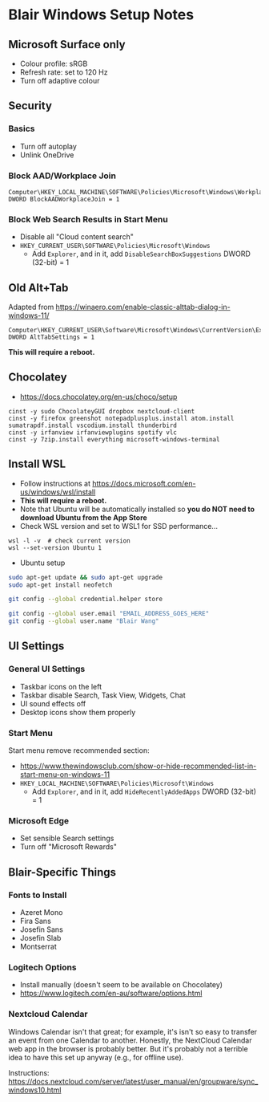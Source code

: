 # Blair Windows Setup Notes

## Microsoft Surface only

- Colour profile: sRGB
- Refresh rate: set to 120 Hz
- Turn off adaptive colour


## Security

### Basics

- Turn off autoplay
- Unlink OneDrive


### Block AAD/Workplace Join


```
Computer\HKEY_LOCAL_MACHINE\SOFTWARE\Policies\Microsoft\Windows\WorkplaceJoin
DWORD BlockAADWorkplaceJoin = 1
```

### Block Web Search Results in Start Menu

- Disable all "Cloud content search"
- `HKEY_CURRENT_USER\SOFTWARE\Policies\Microsoft\Windows`
  - Add `Explorer`, and in it, add `DisableSearchBoxSuggestions` DWORD (32-bit) = 1


## Old Alt+Tab

Adapted from https://winaero.com/enable-classic-alttab-dialog-in-windows-11/

```
Computer\HKEY_CURRENT_USER\Software\Microsoft\Windows\CurrentVersion\Explorer
DWORD AltTabSettings = 1
```

**This will require a reboot.**


## Chocolatey

- https://docs.chocolatey.org/en-us/choco/setup

```
cinst -y sudo ChocolateyGUI dropbox nextcloud-client
cinst -y firefox greenshot notepadplusplus.install atom.install sumatrapdf.install vscodium.install thunderbird
cinst -y irfanview irfanviewplugins spotify vlc
cinst -y 7zip.install everything microsoft-windows-terminal
```



## Install WSL

- Follow instructions at https://docs.microsoft.com/en-us/windows/wsl/install
- **This will require a reboot.**
- Note that Ubuntu will be automatically installed so **you do NOT need to download Ubuntu from the App Store**
- Check WSL version and set to WSL1 for SSD performance...

```
wsl -l -v  # check current version
wsl --set-version Ubuntu 1
```

- Ubuntu setup

```zsh
sudo apt-get update && sudo apt-get upgrade
sudo apt-get install neofetch

git config --global credential.helper store

git config --global user.email "EMAIL_ADDRESS_GOES_HERE"
git config --global user.name "Blair Wang"
```







## UI Settings

### General UI Settings

- Taskbar icons on the left
- Taskbar disable Search, Task View, Widgets, Chat
- UI sound effects off
- Desktop icons show them properly

### Start Menu

Start menu remove recommended section:

- https://www.thewindowsclub.com/show-or-hide-recommended-list-in-start-menu-on-windows-11
- `HKEY_LOCAL_MACHINE\SOFTWARE\Policies\Microsoft\Windows`
  - Add `Explorer`, and in it, add `HideRecentlyAddedApps` DWORD (32-bit) = 1

### Microsoft Edge

- Set sensible Search settings
- Turn off "Microsoft Rewards"



## Blair-Specific Things

### Fonts to Install

- Azeret Mono
- Fira Sans
- Josefin Sans
- Josefin Slab
- Montserrat


### Logitech Options

- Install manually (doesn't seem to be available on Chocolatey)
- https://www.logitech.com/en-au/software/options.html


### Nextcloud Calendar

Windows Calendar isn't that great; for example, it's isn't so easy to transfer an event from one Calendar to another.
Honestly, the NextCloud Calendar web app in the browser is probably better.
But it's probably not a terrible idea to have this set up anyway (e.g., for offline use).

Instructions: https://docs.nextcloud.com/server/latest/user_manual/en/groupware/sync_windows10.html

